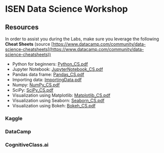 # ISEN Data Science Workshop

## Resources
In order to assist you during the Labs, make sure you leverage the following **Cheat Sheets** (source [https://www.datacamp.com/community/data-science-cheatsheets](https://www.datacamp.com/community/data-science-cheatsheets))

+ Python for beginners: [Python_CS.pdf](Resources/Python_CS.pdf)
+ Jupyter Notebook: [JupyterNotebook_CS.pdf](Resources/JupyterNotebook_CS.pdf)
+ Pandas data frame: [Pandas_CS.pdf](Resources/Pandas_CS.pdf)
+ Importing data: [ImportingData.pdf](Resources/ImportingData.pdf)
+ Numpy: [NumPy_CS.pdf](Resources/NumPy_CS.pdf)
+ SciPy: [SciPy_CS.pdf](Resources/SciPy_CS.pdf)
+ Visualization using Matplotlib: [Matplotlib_CS.pdf](Resources/Matplotlib_CS.pdf)
+ Visualization using Seaborn: [Seaborn_CS.pdf](Resources/Seaborn_CS.pdf)
+ Visualization using Bokeh: [Bokeh_CS.pdf](Resources/Bokeh_CS.pdf)

### Kaggle

### DataCamp

### CognitiveClass.ai
